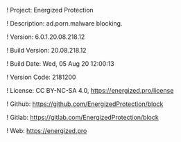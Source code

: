 ! Project: Energized Protection

! Description: ad.porn.malware blocking.

! Version: 6.0.1.20.08.218.12

! Build Version: 20.08.218.12

! Build Date: Wed, 05 Aug 20 12:00:13

! Version Code: 2181200

! License: CC BY-NC-SA 4.0, https://energized.pro/license

! Github: https://github.com/EnergizedProtection/block

! Gitlab: https://gitlab.com/EnergizedProtection/block


! Web: https://energized.pro
